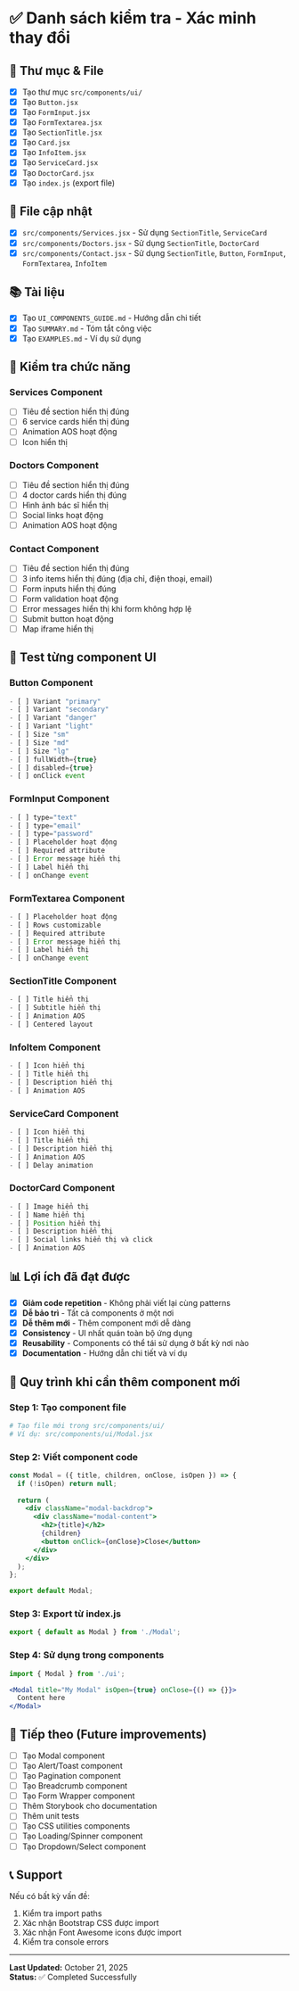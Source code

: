 <!-- CHECKLIST: Verify changes -->
# ✅ Danh sách kiểm tra - Xác minh thay đổi

## 📁 Thư mục & File

- [x] Tạo thư mục `src/components/ui/`
- [x] Tạo `Button.jsx`
- [x] Tạo `FormInput.jsx`
- [x] Tạo `FormTextarea.jsx`
- [x] Tạo `SectionTitle.jsx`
- [x] Tạo `Card.jsx`
- [x] Tạo `InfoItem.jsx`
- [x] Tạo `ServiceCard.jsx`
- [x] Tạo `DoctorCard.jsx`
- [x] Tạo `index.js` (export file)

## 📝 File cập nhật

- [x] `src/components/Services.jsx` - Sử dụng `SectionTitle`, `ServiceCard`
- [x] `src/components/Doctors.jsx` - Sử dụng `SectionTitle`, `DoctorCard`
- [x] `src/components/Contact.jsx` - Sử dụng `SectionTitle`, `Button`, `FormInput`, `FormTextarea`, `InfoItem`

## 📚 Tài liệu

- [x] Tạo `UI_COMPONENTS_GUIDE.md` - Hướng dẫn chi tiết
- [x] Tạo `SUMMARY.md` - Tóm tắt công việc
- [x] Tạo `EXAMPLES.md` - Ví dụ sử dụng

## 🧪 Kiểm tra chức năng

### Services Component
- [ ] Tiêu đề section hiển thị đúng
- [ ] 6 service cards hiển thị đúng
- [ ] Animation AOS hoạt động
- [ ] Icon hiển thị

### Doctors Component
- [ ] Tiêu đề section hiển thị đúng
- [ ] 4 doctor cards hiển thị đúng
- [ ] Hình ảnh bác sĩ hiển thị
- [ ] Social links hoạt động
- [ ] Animation AOS hoạt động

### Contact Component
- [ ] Tiêu đề section hiển thị đúng
- [ ] 3 info items hiển thị đúng (địa chỉ, điện thoại, email)
- [ ] Form inputs hiển thị đúng
- [ ] Form validation hoạt động
- [ ] Error messages hiển thị khi form không hợp lệ
- [ ] Submit button hoạt động
- [ ] Map iframe hiển thị

## 🎯 Test từng component UI

### Button Component
```jsx
- [ ] Variant "primary" 
- [ ] Variant "secondary"
- [ ] Variant "danger"
- [ ] Variant "light"
- [ ] Size "sm"
- [ ] Size "md"
- [ ] Size "lg"
- [ ] fullWidth={true}
- [ ] disabled={true}
- [ ] onClick event
```

### FormInput Component
```jsx
- [ ] type="text"
- [ ] type="email"
- [ ] type="password"
- [ ] Placeholder hoạt động
- [ ] Required attribute
- [ ] Error message hiển thị
- [ ] Label hiển thị
- [ ] onChange event
```

### FormTextarea Component
```jsx
- [ ] Placeholder hoạt động
- [ ] Rows customizable
- [ ] Required attribute
- [ ] Error message hiển thị
- [ ] Label hiển thị
- [ ] onChange event
```

### SectionTitle Component
```jsx
- [ ] Title hiển thị
- [ ] Subtitle hiển thị
- [ ] Animation AOS
- [ ] Centered layout
```

### InfoItem Component
```jsx
- [ ] Icon hiển thị
- [ ] Title hiển thị
- [ ] Description hiển thị
- [ ] Animation AOS
```

### ServiceCard Component
```jsx
- [ ] Icon hiển thị
- [ ] Title hiển thị
- [ ] Description hiển thị
- [ ] Animation AOS
- [ ] Delay animation
```

### DoctorCard Component
```jsx
- [ ] Image hiển thị
- [ ] Name hiển thị
- [ ] Position hiển thị
- [ ] Description hiển thị
- [ ] Social links hiển thị và click
- [ ] Animation AOS
```

## 📊 Lợi ích đã đạt được

- [x] **Giảm code repetition** - Không phải viết lại cùng patterns
- [x] **Dễ bảo trì** - Tất cả components ở một nơi
- [x] **Dễ thêm mới** - Thêm component mới dễ dàng
- [x] **Consistency** - UI nhất quán toàn bộ ứng dụng
- [x] **Reusability** - Components có thể tái sử dụng ở bất kỳ nơi nào
- [x] **Documentation** - Hướng dẫn chi tiết và ví dụ

## 🔄 Quy trình khi cần thêm component mới

### Step 1: Tạo component file
```bash
# Tạo file mới trong src/components/ui/
# Ví dụ: src/components/ui/Modal.jsx
```

### Step 2: Viết component code
```jsx
const Modal = ({ title, children, onClose, isOpen }) => {
  if (!isOpen) return null;
  
  return (
    <div className="modal-backdrop">
      <div className="modal-content">
        <h2>{title}</h2>
        {children}
        <button onClick={onClose}>Close</button>
      </div>
    </div>
  );
};

export default Modal;
```

### Step 3: Export từ index.js
```jsx
export { default as Modal } from './Modal';
```

### Step 4: Sử dụng trong components
```jsx
import { Modal } from './ui';

<Modal title="My Modal" isOpen={true} onClose={() => {}}>
  Content here
</Modal>
```

## 🚀 Tiếp theo (Future improvements)

- [ ] Tạo Modal component
- [ ] Tạo Alert/Toast component
- [ ] Tạo Pagination component
- [ ] Tạo Breadcrumb component
- [ ] Tạo Form Wrapper component
- [ ] Thêm Storybook cho documentation
- [ ] Thêm unit tests
- [ ] Tạo CSS utilities components
- [ ] Tạo Loading/Spinner component
- [ ] Tạo Dropdown/Select component

## 📞 Support

Nếu có bất kỳ vấn đề:
1. Kiểm tra import paths
2. Xác nhận Bootstrap CSS được import
3. Xác nhận Font Awesome icons được import
4. Kiểm tra console errors

---

**Last Updated:** October 21, 2025  
**Status:** ✅ Completed Successfully
